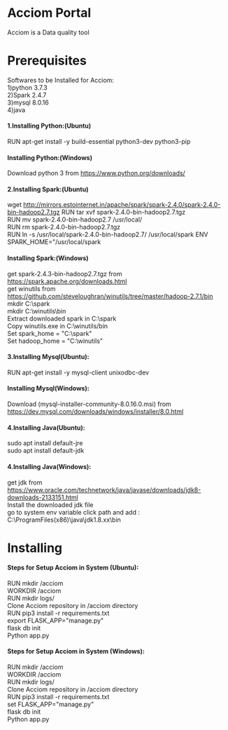 # Acciom Portal
Acciom is a Data quality tool

# Prerequisites
Softwares to be Installed for Acciom:<br>
1)python 3.7.3 <br>
2)Spark 2.4.7 <br>
3)mysql 8.0.16 <br>
4)java <br>

#### 1.Installing Python:(Ubuntu)
RUN apt-get install -y build-essential python3-dev python3-pip

#### Installing Python:(Windows)
Download python 3 from https://www.python.org/downloads/

#### 2.Installing Spark:(Ubuntu)
wget http://mirrors.estointernet.in/apache/spark/spark-2.4.0/spark-2.4.0-bin-hadoop2.7.tgz
RUN tar xvf spark-2.4.0-bin-hadoop2.7.tgz <br>
RUN mv spark-2.4.0-bin-hadoop2.7 /usr/local/ <br>
RUN rm spark-2.4.0-bin-hadoop2.7.tgz  <br>
RUN ln -s /usr/local/spark-2.4.0-bin-hadoop2.7/ /usr/local/spark
ENV SPARK_HOME="/usr/local/spark

#### Installing Spark:(Windows) <br>
get spark-2.4.3-bin-hadoop2.7.tgz from https://spark.apache.org/downloads.html <br>
get winutils from  https://github.com/steveloughran/winutils/tree/master/hadoop-2.7.1/bin <br>
mkdir C:\spark <br>
mkdir C:\winutils\bin <br>
Extract downloaded spark in C:\spark <br>
Copy winutils.exe in C:\winutils/bin <br>
Set spark_home = "C:\spark" <br>
Set hadoop_home = "C:\winutils" <br>


#### 3.Installing Mysql(Ubuntu): <br>
RUN apt-get install -y mysql-client unixodbc-dev

#### Installing Mysql(Windows): <br>
Download (mysql-installer-community-8.0.16.0.msi) from https://dev.mysql.com/downloads/windows/installer/8.0.html  

#### 4.Installing Java(Ubuntu):
sudo apt install default-jre <br>
sudo apt install default-jdk 

#### 4.Installing Java(Windows):

get jdk from https://www.oracle.com/technetwork/java/javase/downloads/jdk8-downloads-2133151.html <br>
Install the downloaded jdk file <br>
go to system env variable click path and add :  C:\ProgramFiles(x86)\java\jdk1.8.xx\bin 



# Installing

#### Steps for Setup Acciom in System (Ubuntu):<br>
RUN mkdir /acciom  <br>
WORKDIR /acciom <br>
RUN mkdir logs/  <br>
Clone Acciom repository in /acciom directory <br>
RUN pip3 install -r requirements.txt <br>
export FLASK_APP="manage.py" <br>
flask db init <br>
Python app.py

#### Steps for Setup Acciom in System (Windows):<br>
RUN mkdir /acciom  <br>
WORKDIR /acciom  <br>
RUN mkdir logs/ <br>
Clone Acciom repository in /acciom directory <br>
RUN pip3 install -r requirements.txt <br>
set FLASK_APP="manage.py" <br>
flask db init  <br>
Python app.py 

